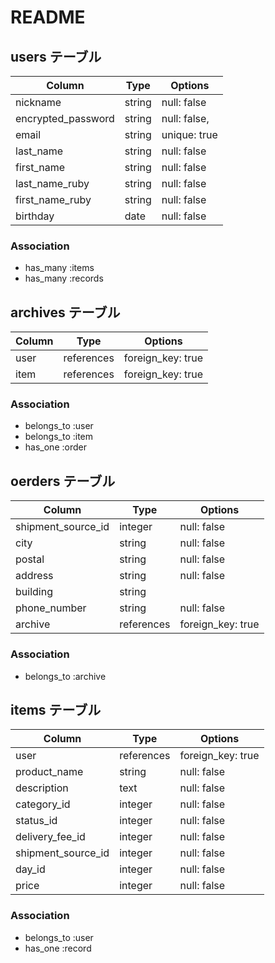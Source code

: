 # README
## users テーブル
| Column              | Type   | Options          |
| ------------------- | ------ | ---------------- |
| nickname            | string | null: false      |
| encrypted_password  | string | null: false,     |
| email               | string | unique: true     |
| last_name           | string | null: false      |
| first_name          | string | null: false      |
| last_name_ruby      | string | null: false      |
| first_name_ruby     | string | null: false      |
| birthday            | date   | null: false      |


### Association
- has_many :items
- has_many :records


## archives テーブル
| Column    | Type       | Options           |
| --------- | ---------- | ----------------- |
| user      | references | foreign_key: true |
| item      | references | foreign_key: true |

### Association
- belongs_to :user
- belongs_to :item
- has_one :order


## oerders テーブル
| Column               | Type       | Options           |
| -------------------- | ---------- | ----------------- |
| shipment_source_id   | integer    | null: false       |
| city                 | string     | null: false       |
| postal               | string     | null: false       |
| address              | string     | null: false       |
| building             | string     |                   |
| phone_number         | string     | null: false       |
| archive              | references | foreign_key: true |

### Association
- belongs_to :archive

## items テーブル
| Column              | Type       | Options           |
| ------------------- | ---------- | ----------------- |
| user                | references | foreign_key: true |
| product_name        | string     | null: false       |
| description         | text       | null: false       |
| category_id         | integer    | null: false       |
| status_id           | integer    | null: false       |
| delivery_fee_id     | integer    | null: false       |
| shipment_source_id  | integer    | null: false       |
| day_id              | integer    | null: false       |
| price               | integer    | null: false       |

### Association
- belongs_to :user
- has_one    :record
